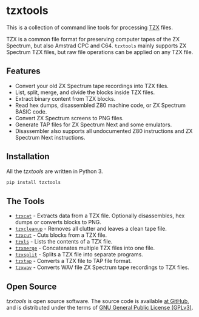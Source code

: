 # tzxtools

This is a collection of command line tools for processing [TZX](http://www.worldofspectrum.org/TZXformat.html) files.

TZX is a common file format for preserving computer tapes of the ZX Spectrum, but also Amstrad CPC and C64.
`tzxtools` mainly supports ZX Spectrum TZX files, but raw file operations can be applied on any TZX file.

## Features

* Convert your old ZX Spectrum tape recordings into TZX files.
* List, split, merge, and divide the blocks inside TZX files.
* Extract binary content from TZX blocks.
* Read hex dumps, disassembled Z80 machine code, or ZX Spectrum BASIC code.
* Convert ZX Spectrum screens to PNG files.
* Generate TAP files for ZX Spectrum Next and some emulators.
* Disassembler also supports all undocumented Z80 instructions and ZX Spectrum Next instructions.

## Installation

All the _tzxtools_ are written in Python 3.

```sh
pip install tzxtools
```

## The Tools

* [`tzxcat`](tzxcat.md) - Extracts data from a TZX file. Optionally disassembles, hex dumps or converts blocks to PNG.
* [`tzxcleanup`](tzxcleanup.md) - Removes all clutter and leaves a clean tape file.
* [`tzxcut`](tzxcut.md) - Cuts blocks from a TZX file.
* [`tzxls`](tzxls.md) - Lists the contents of a TZX file.
* [`tzxmerge`](tzxmerge.md) - Concatenates multiple TZX files into one file.
* [`tzxsplit`](tzxsplit.md) - Splits a TZX file into separate programs.
* [`tzxtap`](tzxtap.md) - Converts a TZX file to TAP file format.
* [`tzxwav`](tzxwav.md) - Converts WAV file ZX Spectrum tape recordings to TZX files.

## Open Source

_tzxtools_ is open source software. The source code is available [at GitHub](https://github.com/shred/tzxtools), and is distributed under the terms of [GNU General Public License (GPLv3)](https://www.gnu.org/licenses/gpl-3.0.en.html#content).

